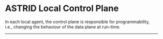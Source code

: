 # ASTRID Local Control Plane

In each local agent, the control plane is responsible for programmability, i.e., changing the behaviour of the data plane at run-time.

---

